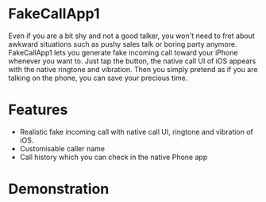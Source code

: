 # FakeCallApp1

Even if you are a bit shy and not a good talker, you won't need to fret about awkward situations such as pushy sales talk or boring party anymore.
FakeCallApp1 lets you generate fake incoming call toward your iPhone whenever you want to.
Just tap the button, the native call UI of iOS appears with the native ringtone and vibration.
Then you simply pretend as if you are talking on the phone, you can save your precious time.

# Features

* Realistic fake incoming call with native call UI, ringtone and vibration of iOS.
* Customisable caller name
* Call history which you can check in the native Phone app

# Demonstration
